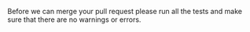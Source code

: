 Before we can merge your pull request please run all the tests and make sure that there are no warnings or errors.
